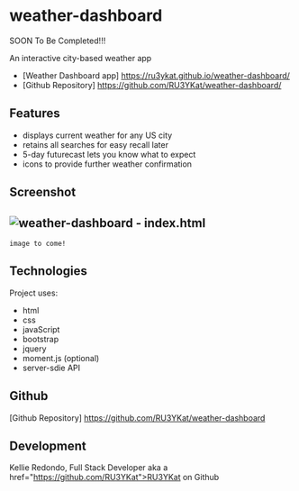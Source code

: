 # weather-dashboard

SOON To Be Completed!!!

An interactive city-based weather app

- [Weather Dashboard app] https://ru3ykat.github.io/weather-dashboard/
- [Github Repository] https://github.com/RU3YKat/weather-dashboard/

## Features

- displays current weather for any US city
- retains all searches for easy recall later
- 5-day futurecast lets you know what to expect
- icons to provide further weather confirmation

## Screenshot

## ![weather-dashboard - index.html](https://)

    image to come!

## Technologies

Project uses:

- html
- css
- javaScript
- bootstrap
- jquery
- moment.js (optional)
- server-sdie API

## Github

[Github Repository] https://github.com/RU3YKat/weather-dashboard

## Development

Kellie Redondo, Full Stack Developer
aka a href="https://github.com/RU3YKat">RU3YKat on Github</a>
